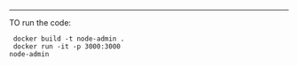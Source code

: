<hr>

<P>  TO run the code: </p>

<code> docker build -t node-admin . <br>
docker run -it -p 3000:3000 node-admin <code>
